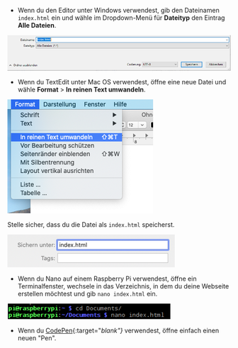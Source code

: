  -  Wenn du den Editor unter Windows verwendest, gib den Dateinamen `index.html` ein und wähle im Dropdown-Menü für **Dateityp** den Eintrag **Alle Dateien**.

  ![Als HTML speichern mit Editor](images/save-as-html-notepad.png)

 - Wenn du TextEdit unter Mac OS verwendest, öffne eine neue Datei und wähle **Format** > **In reinen Text umwandeln**.

  ![Mac in einfachen Text umwandeln](images/mac-make-plaintext.png)

  Stelle sicher, dass du die Datei als `index.html` speicherst.

  ![Mac als HTML speichern](images/mac-name-file.png)

 - Wenn du Nano auf einem Raspberry Pi verwendest, öffne ein Terminalfenster, wechsele in das Verzeichnis, in dem du deine Webseite erstellen möchtest und gib `nano index.html` ein.

  ![HTML erstellen mit Nano](images/pi-html-nano.png)

 - Wenn du [CodePen](http://codepen.io){:target="_blank"}_ verwendest, öffne einfach einen neuen "Pen".
